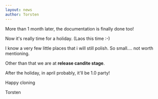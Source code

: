 ```yaml
---
layout: news
author: Torsten
---
```


More than 1 month later, the documentation is finally done too!

Now it's really time for a holiday. (Laos this time :-)

I know a very few little places that i will still polish. So small.... not worth mentioning.

Other than that we are at **release candite stage**. 

After the holiday, in april probably, it'll be 1.0 party!

Happy cloning

Torsten
